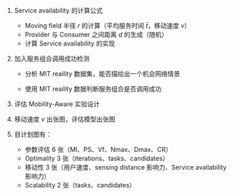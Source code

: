 1. Service availability 的计算公式

   * Moving field 半径 $r$ 的计算（平均服务时间 $\bar{t}$，移动速度 $v$）
   * Provider 与 Consumer 之间距离 $d$ 的生成（随机）
   * 计算 Service availability 的实现

2. 加入服务组合调用成功检测

   * 分析 MIT reaility 数据集，能否描绘出一个机会网络情景


   * 使用 MIT reaility 数据判断服务组合是否调用成功

3. 评估 Mobility-Aware 实验设计

4. 移动速度 $v$ 出张图，评估模型出张图

5. 目计划图有：

   * 参数评估 6 张（MI、PS、Vf、Nmax、Dmax、CR）
   * Optimality 3 张（iterations、tasks、candidates）
   * 移动性 3 张（用户速度、sensing distance 影响力、Service availability 影响力）
   * Scalability 2 张（tasks、candidates）

   ​